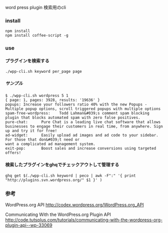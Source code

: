 
word press plugin 検索用のcli

### install

```
npm install
npm install coffee-script -g
```

### use

#### プラグインを検索する

```
./wpp-cli.sh keyword per_page page
```

##### サンプル

```
$ ./wpp-cli.sh wordpress 5 1
{ page: 1, pages: 3928, results: '19636' }
popups: Increase your followers ratio 40% with the new Popups - Multiple popup options, scroll triggered popups with multiple options
spam-free-wordpress:    Todd Lahman&#039;s comment spam blocking plugin that blocks automated spam with zero false positives.
pure-chat:      Pure Chat is a leading live chat software that allows businesses to engage their customers in real time, from anywhere. Sign up and try it for free!
ad-widget:      Easily upload ad images and ad code to your sidebar. For those that don&#039;t need or
want a complicated ad management system.
exit-pop:       Boost sales and increase conversions using targeted offers!

```

#### 検索したプラグインをghqでチェックアウトして管理する


```
ghq get $(./wpp-cli.sh keyword | peco | awk -F":" '{ print "http://plugins.svn.wordpress.org/" $1 }' )
```

### 参考

WordPress.org API
http://codex.wordpress.org/WordPress.org_API


Communicating With the WordPress.org Plugin API
http://code.tutsplus.com/tutorials/communicating-with-the-wordpress-org-plugin-api--wp-33069
